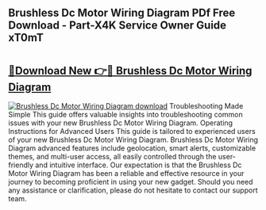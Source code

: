 ## Brushless Dc Motor Wiring Diagram PDf Free Download - Part-X4K Service Owner Guide xT0mT

# <h2><a href="http://dfrbs8.blite.top/?on=Brushless+Dc+Motor+Wiring+Diagram">🔗Download New 👉🔴 Brushless Dc Motor Wiring Diagram</a></h2>

[![Brushless Dc Motor Wiring Diagram download](https://i.imgur.com/lujVjoI.png)](http://dfrbs8.blite.top/?on=Brushless+Dc+Motor+Wiring+Diagram)
Troubleshooting Made Simple This guide offers valuable insights into troubleshooting common issues with your new Brushless Dc Motor Wiring Diagram. Operating Instructions for Advanced Users This guide is tailored to experienced users of your new Brushless Dc Motor Wiring Diagram. Brushless Dc Motor Wiring Diagram advanced features include geolocation, smart alerts, customizable themes, and multi-user access, all easily controlled through the user-friendly and intuitive interface. Our expectation is that the Brushless Dc Motor Wiring Diagram has been a reliable and effective resource in your journey to becoming proficient in using your new gadget. Should you need any assistance or clarification, please do not hesitate to contact our support team.
